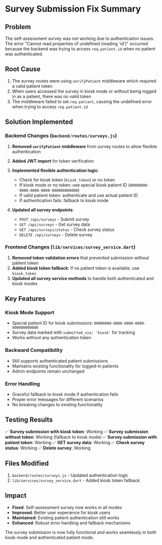 # Survey Submission Fix Summary

## Problem
The self-assessment survey was not working due to authentication issues. The error "Cannot read properties of undefined (reading 'id')" occurred because the backend was trying to access `req.patient.id` when no patient was authenticated.

## Root Cause
1. The survey routes were using `verifyPatient` middleware which required a valid patient token
2. When users accessed the survey in kiosk mode or without being logged in as a patient, there was no valid token
3. The middleware failed to set `req.patient`, causing the undefined error when trying to access `req.patient.id`

## Solution Implemented

### Backend Changes (`backend/routes/surveys.js`)

1. **Removed `verifyPatient` middleware** from survey routes to allow flexible authentication
2. **Added JWT import** for token verification
3. **Implemented flexible authentication logic**:
   - Check for kiosk token (`kiosk_token`) or no token
   - If kiosk mode or no token: use special kiosk patient ID (`00000000-0000-0000-0000-000000000000`)
   - If valid patient token: authenticate and use actual patient ID
   - If authentication fails: fallback to kiosk mode

4. **Updated all survey endpoints**:
   - `POST /api/surveys` - Submit survey
   - `GET /api/surveys` - Get survey data
   - `GET /api/surveys/status` - Check survey status
   - `DELETE /api/surveys` - Delete survey

### Frontend Changes (`lib/services/survey_service.dart`)

1. **Removed token validation errors** that prevented submission without patient token
2. **Added kiosk token fallback**: If no patient token is available, use `kiosk_token`
3. **Updated all survey service methods** to handle both authenticated and kiosk modes

## Key Features

### Kiosk Mode Support
- Special patient ID for kiosk submissions: `00000000-0000-0000-0000-000000000000`
- Survey data marked with `submitted_via: 'kiosk'` for tracking
- Works without any authentication token

### Backward Compatibility
- Still supports authenticated patient submissions
- Maintains existing functionality for logged-in patients
- Admin endpoints remain unchanged

### Error Handling
- Graceful fallback to kiosk mode if authentication fails
- Proper error messages for different scenarios
- No breaking changes to existing functionality

## Testing Results

✅ **Survey submission with kiosk token**: Working
✅ **Survey submission without token**: Working (fallback to kiosk mode)
✅ **Survey submission with patient token**: Working
✅ **GET survey data**: Working
✅ **Check survey status**: Working
✅ **Delete survey**: Working

## Files Modified

1. `backend/routes/surveys.js` - Updated authentication logic
2. `lib/services/survey_service.dart` - Added kiosk token fallback

## Impact

- **Fixed**: Self-assessment survey now works in all modes
- **Improved**: Better user experience for kiosk users
- **Maintained**: Existing patient authentication still works
- **Enhanced**: Robust error handling and fallback mechanisms

The survey submission is now fully functional and works seamlessly in both kiosk mode and authenticated patient mode. 